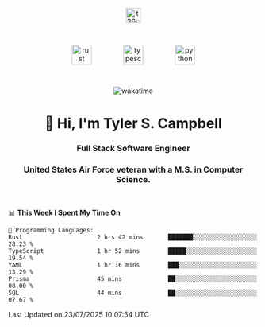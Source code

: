 <p align="center">
<a href="https://www.linkedin.com/in/t36campbell" target="blank"><img align="center" src="https://ik.imagekit.io/t36campbell/Portfolio/linkedin.png.original_m8bbGgPh6.png" alt="t36campbell" height="30" width="30" /></a>
</p>
<p align="center">
    <img src="https://rustacean.net/assets/rustacean-orig-noshadow.svg" alt="rust" width="40" height="40" style="margin: 6%;" />
    <img src="https://cdn.worldvectorlogo.com/logos/typescript.svg" alt="typescript" width="40" height="40" style="margin: 6%;" />
    <img src="https://cdn.worldvectorlogo.com/logos/python-5.svg" alt="python" width="40" height="40" style="margin: 6%;" />
</p>
<div align="center">
  
  ![wakatime](https://wakatime.com/badge/user/738aac7f-8868-4bc3-a1df-4c36703ee4b6.svg)
  
</div>

<h1 align="center">👋 Hi, I'm Tyler S. Campbell</h1>
<h3 align="center">Full Stack Software Engineer</h3>
<h3 align="center">United States Air Force veteran with a M.S. in Computer Science.</h3>
<br>

<!--START_SECTION:waka-->
📊 **This Week I Spent My Time On** 

```text
💬 Programming Languages: 
Rust                     2 hrs 42 mins       ███████░░░░░░░░░░░░░░░░░░   28.23 % 
TypeScript               1 hr 52 mins        █████░░░░░░░░░░░░░░░░░░░░   19.54 % 
YAML                     1 hr 16 mins        ███░░░░░░░░░░░░░░░░░░░░░░   13.29 % 
Prisma                   45 mins             ██░░░░░░░░░░░░░░░░░░░░░░░   08.00 % 
SQL                      44 mins             ██░░░░░░░░░░░░░░░░░░░░░░░   07.67 % 
```


 Last Updated on 23/07/2025 10:07:54 UTC
<!--END_SECTION:waka-->
